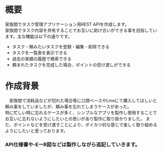 # 概要　　
家族間でタスク管理アプリケーション用REST APIを作成します。  
家族間でタスク内容を共有することでお互いに助け合いができる事を目指しています。主な機能は以下の通りです。

- タスク・頼みたいタスクを登録・編集・削除できる
- タスクを一覧表を表示できる
- 過去の実績の履歴で検索できる
- 頼まれたタスクを完成した場合、ポイントの受け渡しができる

# 作成背景
　家族間で消耗品などが切れた場合等に口頭ベースやLineにて購入してほしいと頼み事をしていましたが、頼み事を忘れてしまうケースがあった。  
特に忙しい時に忘れるケースが多く、シンプルなアプリを製作し使用することでお互いに忘れないようにしたいとの思いがあり製作に取り掛かりました。
また、ポイントなどを受け渡すことにより、ポイカツ的な感じで楽しく取り組めるようにしたいと思っております。

### API仕様書や-EーR図などは製作しながら追記していきます。
